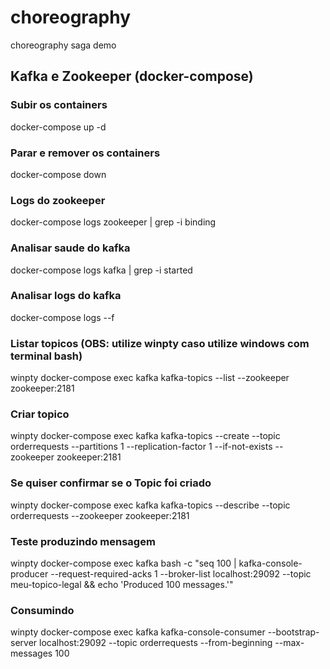 # choreography
choreography saga demo


## Kafka e Zookeeper (docker-compose)
### Subir os containers
docker-compose up -d
### Parar e remover os containers
docker-compose down
### Logs do zookeeper
docker-compose logs zookeeper | grep -i binding
### Analisar saude do kafka
docker-compose logs kafka | grep -i started
### Analisar logs do kafka
docker-compose logs --f
### Listar topicos (OBS: utilize winpty caso utilize windows com terminal bash)
winpty docker-compose exec kafka kafka-topics --list --zookeeper zookeeper:2181
### Criar topico
winpty docker-compose exec kafka kafka-topics --create --topic orderrequests --partitions 1 --replication-factor 1 --if-not-exists --zookeeper zookeeper:2181
### Se quiser confirmar se o Topic foi criado
winpty docker-compose exec kafka kafka-topics --describe --topic orderrequests --zookeeper zookeeper:2181
### Teste produzindo mensagem
winpty docker-compose exec kafka bash -c "seq 100 | kafka-console-producer --request-required-acks 1 --broker-list localhost:29092 --topic meu-topico-legal && echo 'Produced 100 messages.'"
### Consumindo 
winpty docker-compose exec kafka kafka-console-consumer --bootstrap-server localhost:29092 --topic orderrequests --from-beginning --max-messages 100

